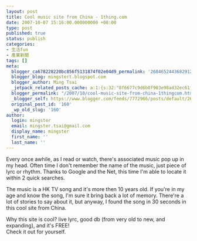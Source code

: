 ```yaml
---
layout: post
title: Cool music site from China - 1thing.com
date: 2007-10-07 15:16:00.000000000 +08:00
type: post
published: true
status: publish
categories:
- 生活fun
- 產業新聞
tags: []
meta:
  blogger_ca678228220bc856f5131874f02e04d9_permalink: '2684652443682912818'
  blogger_blog: mingstert.blogspot.com
  blogger_author: Ming Tsai
  _jetpack_related_posts_cache: a:1:{s:32:"8f6677c9d6b0f903e98ad32ec61f8deb";a:2:{s:7:"expires";i:1453563648;s:7:"payload";a:3:{i:0;a:1:{s:2:"id";i:121;}i:1;a:1:{s:2:"id";i:26;}i:2;a:1:{s:2:"id";i:147;}}}}
  blogger_permalink: "/2007/10/cool-music-site-from-china-1thingcom.html"
  _blogger_self: https://www.blogger.com/feeds/7772966/posts/default/2684652443682912818
  original_post_id: '160'
  _wp_old_slug: '160'
author:
  login: mingster
  email: mingster.tsai@gmail.com
  display_name: mingster
  first_name: ''
  last_name: ''
---
```

<p>Every once awhile, as I read or watch, there's associated music pop up in my head. Often time I don't remember the name of the music, just piece of lyrc or rhythm. Thanks to Google and the Net, this time I'm able to locate it within 2 quick searches.</p>
<p>The music is a HK TV song and it's more then 10 years old. If you're in my age and know the song, I'm sure it bring back a lot of memory. There're a lot of stories to say about it, but anyway, I found the song in 30 seconds in this cool site from China.</p>
<p>Why this site is cool? live lyrc, good db (from very old to new, and expanding), and it's FREE!<br /><a href="http://www.1ting.com/player/7f/player_61782.html"><img alt="" src="{{ site.JB.IMAGE_PATH }}/image0013.jpg?w=300" border="0" /></a>Check it out for yourself.</p>
